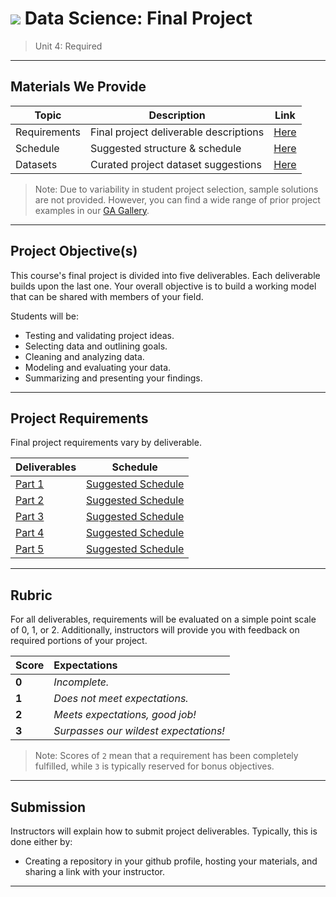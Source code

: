 # ![](https://ga-dash.s3.amazonaws.com/production/assets/logo-9f88ae6c9c3871690e33280fcf557f33.png) Data Science: Final Project

> Unit 4: Required

---

## Materials We Provide

| Topic | Description | Link |
| --- | --- | --- |
| Requirements | Final project deliverable descriptions | [Here](./requirements.md) |
| Schedule | Suggested structure & schedule | [Here](./schedule.md) |
| Datasets | Curated project dataset suggestions  | [Here](./datasets.md) |

> Note: Due to variability in student project selection, sample solutions are not provided. However, you can find a wide range of prior project examples in our [GA Gallery](https://gallery.generalassemb.ly/DS?metro=).

---

## Project Objective(s)

This course's final project is divided into five deliverables. Each deliverable builds upon the last one. Your overall objective is to build a working model that can be shared with members of your field.

Students will be:
- Testing and validating project ideas.
- Selecting data and outlining goals.
- Cleaning and analyzing data.
- Modeling and evaluating your data.
- Summarizing and presenting your findings.

---

## Project Requirements

Final project requirements vary by deliverable. 

| Deliverables | Schedule |
| --- | --- |
| [Part 1](./requirements.md#pitch)        | [Suggested Schedule](./schedule.md#schedule) |
| [Part 2](./requirements.md#proposal)     | [Suggested Schedule](./schedule.md#schedule)  |
| [Part 3](./requirements.md#eda)          | [Suggested Schedule](./schedule.md#schedule)  |
| [Part 4](./requirements.md#notebook)     | [Suggested Schedule](./schedule.md#schedule)  |
| [Part 5](./requirements.md#presentation) | [Suggested Schedule](./schedule.md#schedule)  |


---

## Rubric

For all deliverables, requirements will be evaluated on a simple point scale of 0, 1, or 2. Additionally, instructors will provide you with feedback on required portions of your project.

Score | Expectations
:--- | :---
**0** | _Incomplete._
**1** | _Does not meet expectations._
**2** | _Meets expectations, good job!_
**3** | _Surpasses our wildest expectations!_

> Note: Scores of `2` mean that a requirement has been completely fulfilled, while `3` is typically reserved for bonus objectives.


---


## Submission

Instructors will explain how to submit project deliverables. Typically, this is done either by:

- Creating a repository in your github profile, hosting your materials, and sharing a link with your instructor.

---
